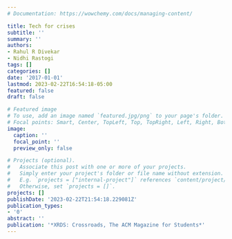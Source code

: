 ```yaml
---
# Documentation: https://wowchemy.com/docs/managing-content/

title: Tech for crises
subtitle: ''
summary: ''
authors:
- Rahul R Divekar
- Nidhi Rastogi
tags: []
categories: []
date: '2017-01-01'
lastmod: 2023-02-22T16:54:18-05:00
featured: false
draft: false

# Featured image
# To use, add an image named `featured.jpg/png` to your page's folder.
# Focal points: Smart, Center, TopLeft, Top, TopRight, Left, Right, BottomLeft, Bottom, BottomRight.
image:
  caption: ''
  focal_point: ''
  preview_only: false

# Projects (optional).
#   Associate this post with one or more of your projects.
#   Simply enter your project's folder or file name without extension.
#   E.g. `projects = ["internal-project"]` references `content/project/deep-learning/index.md`.
#   Otherwise, set `projects = []`.
projects: []
publishDate: '2023-02-22T21:54:18.229081Z'
publication_types:
- '0'
abstract: ''
publication: '*XRDS: Crossroads, The ACM Magazine for Students*'
---
```

